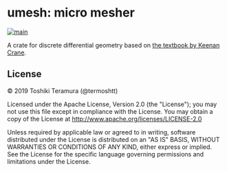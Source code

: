 umesh: micro mesher
====================
[![main](https://img.shields.io/badge/docs-main-blue)](https://termoshtt.github.io/umesh/umesh/)

A crate for discrete differential geometry based on [the textbook by Keenan Crane](https://www.cs.cmu.edu/~kmcrane/Projects/DDG).

License
-------
© 2019 Toshiki Teramura (@termoshtt)

Licensed under the Apache License, Version 2.0 (the "License");
you may not use this file except in compliance with the License.
You may obtain a copy of the License at <http://www.apache.org/licenses/LICENSE-2.0>

Unless required by applicable law or agreed to in writing, software
distributed under the License is distributed on an "AS IS" BASIS,
WITHOUT WARRANTIES OR CONDITIONS OF ANY KIND, either express or implied.
See the License for the specific language governing permissions and
limitations under the License.
